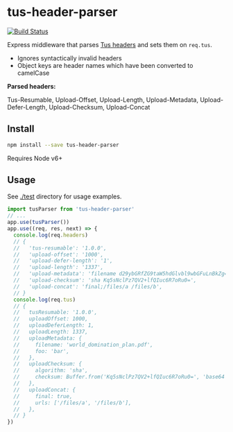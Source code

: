 # tus-header-parser

[![Build Status](https://travis-ci.org/blockai/tus-header-parser.svg?branch=master)](https://travis-ci.org/blockai/tus-header-parser)

Express middleware that parses [Tus
headers](http://tus.io/protocols/resumable-upload.html#headers) and sets
them on `req.tus`.

- Ignores syntactically invalid headers
- Object keys are header names which have been converted to camelCase

**Parsed headers:**

Tus-Resumable, Upload-Offset, Upload-Length, Upload-Metadata,
Upload-Defer-Length, Upload-Checksum, Upload-Concat

## Install

```bash
npm install --save tus-header-parser
```

Requires Node v6+

## Usage

See [./test](./test) directory for usage examples.

```javascript
import tusParser from 'tus-header-parser'
// ...
app.use(tusParser())
app.use((req, res, next) => {
  console.log(req.headers)
  // {
  //   'tus-resumable': '1.0.0',
  //   'upload-offset': '1000',
  //   'upload-defer-length': '1',
  //   'upload-length': '1337',
  //   'upload-metadata': 'filename d29ybGRfZG9taW5hdGlvbl9wbGFuLnBkZg==,foo YmFy',
  //   'upload-checksum': 'sha Kq5sNclPz7QV2+lfQIuc6R7oRu0=',
  //   'upload-concat': 'final;/files/a /files/b',
  // }
  console.log(req.tus)
  // {
  //   tusResumable: '1.0.0',
  //   uploadOffset: 1000,
  //   uploadDeferLength: 1,
  //   uploadLength: 1337,
  //   uploadMetadata: {
  //     filename: 'world_domination_plan.pdf',
  //     foo: 'bar',
  //   },
  //   uploadChecksum: {
  //     algorithm: 'sha',
  //     checksum: Buffer.from('Kq5sNclPz7QV2+lfQIuc6R7oRu0=', 'base64'),
  //   },
  //   uploadConcat: {
  //     final: true,
  //     urls: ['/files/a', '/files/b'],
  //   },
  // }
})
```